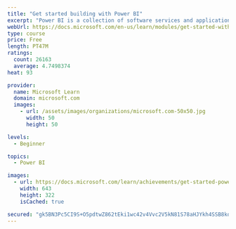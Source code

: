 ```yaml
---
title: "Get started building with Power BI"
excerpt: "Power BI is a collection of software services and applications that let you connect to all sorts of data sources and create compelling visuals and reports. You can benefit from receiving those reports, or you can share them with others inside or outside your organization. Learn the basics of Power BI, how its services and applications work together, and how they can be used to create or experience compelling visuals and analytics based on your data."
webUrl: https://docs.microsoft.com/en-us/learn/modules/get-started-with-power-bi/
type: course
price: Free
length: PT47M
ratings:
  count: 26163
  average: 4.7498374
heat: 93

provider:
  name: Microsoft Learn
  domain: microsoft.com
  images:
    - url: /assets/images/organizations/microsoft.com-50x50.jpg
      width: 50
      height: 50

levels:
  - Beginner

topics:
  - Power BI

images:
  - url: https://docs.microsoft.com/learn/achievements/get-started-power-bi-social.png
    width: 643
    height: 322
    isCached: true

secured: "gk5BN3Pc5CI9S+O5pdtwZ862tEki1wc42v4Vvc2V5kN81S78aHJYkh4SSB8kde24dU46PC1n3nbJQu2FmV25xA4BpNjTjf1VVV2/m2lpOY5iEh4gO+CzjqMAOal3zTh3/IC5IkjLnNAlBNb1LJiokTf0JvQbgULSvGTWceK/n9KBOm/t9UBIhvQ2RDQFhLtthNQvy+iJBt6XKbwBJ6HALyIWLTdn3vVDmhJK20tznBkzbYtbTHXj3+g7mw/y6a0P6in6GRWeAEFb9manBxl25pQ/3jtw/6JVvVn+WDvb54jcLGrwWJMDFBHf12TERybfe8Fie/tTGrfOmFfqo12prmGpiAYv5P4xC29acXJcLn9WEHJ5vuW/EU95RDUGh01wXXYIS2yrx7bD+L0Z2ZrfWrGRMggxFAn0pE/ko9NBPD1L2Z2UhRjsCX0d24a6510k;IOKfay7Eqt+kM6W2UnQchw=="
---
```


